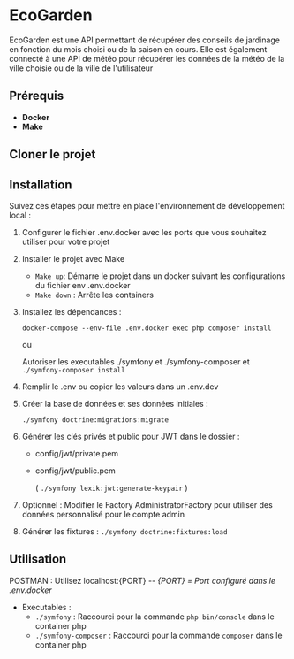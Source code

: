 # EcoGarden

EcoGarden est une API permettant de récupérer des conseils de jardinage en fonction du mois choisi ou de la saison en cours.
Elle est également connecté à une API de météo pour récupérer les données de la météo de la ville choisie ou de la ville de l'utilisateur

## Prérequis

* **Docker** 
* **Make**

## Cloner le projet

## Installation

Suivez ces étapes pour mettre en place l'environnement de développement local :

1. Configurer le fichier .env.docker avec les ports que vous souhaitez utiliser pour votre projet

2. Installer le projet avec Make
   * ```Make up```: Démarre le projet dans un docker suivant les configurations du fichier env .env.docker
   * ```Make down``` : Arrête les containers

3. Installez les dépendances :

   ```docker-compose --env-file .env.docker exec php composer install```

    ou

   Autoriser les executables ./symfony et ./symfony-composer et ```./symfony-composer install```
4. Remplir le .env ou copier les valeurs dans un .env.dev
5. Créer la base de données et ses données initiales :

    ```./symfony doctrine:migrations:migrate```
6. Générer les clés privés et public pour JWT dans le dossier :
   * config/jwt/private.pem
   * config/jwt/public.pem
   
     ( ```./symfony lexik:jwt:generate-keypair``` )
7. Optionnel : Modifier le Factory AdministratorFactory pour utiliser des données personnalisé pour le compte admin
8. Générer les fixtures : ```./symfony doctrine:fixtures:load```

## Utilisation

POSTMAN : 
    Utilisez localhost:{PORT} -- *{PORT} = Port configuré dans le .env.docker*

* Executables : 
    * ```./symfony``` : Raccourci pour la commande ```php bin/console``` dans le container php
    * ```./symfony-composer``` : Raccourci pour la commande ```composer``` dans le container php

